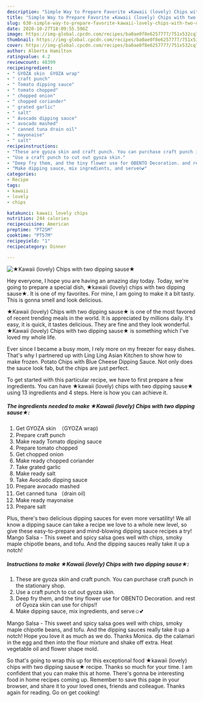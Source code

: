 ```yaml
---
description: "Simple Way to Prepare Favorite ★Kawaii (lovely) Chips with two dipping sause★"
title: "Simple Way to Prepare Favorite ★Kawaii (lovely) Chips with two dipping sause★"
slug: 630-simple-way-to-prepare-favorite-kawaii-lovely-chips-with-two-dipping-sause
date: 2020-10-27T18:09:55.596Z
image: https://img-global.cpcdn.com/recipes/ba0ae0f8e6257777/751x532cq70/★kawaii-lovely-chips-with-two-dipping-sause★-recipe-main-photo.jpg
thumbnail: https://img-global.cpcdn.com/recipes/ba0ae0f8e6257777/751x532cq70/★kawaii-lovely-chips-with-two-dipping-sause★-recipe-main-photo.jpg
cover: https://img-global.cpcdn.com/recipes/ba0ae0f8e6257777/751x532cq70/★kawaii-lovely-chips-with-two-dipping-sause★-recipe-main-photo.jpg
author: Alberta Hamilton
ratingvalue: 4.2
reviewcount: 48399
recipeingredient:
- " GYOZA skin  GYOZA wrap"
- " craft punch"
- " Tomato dipping sauce"
- " tomato chopped"
- " chopped onion"
- " chopped coriander"
- " grated garlic"
- " salt"
- " Avocado dipping sauce"
- " avocado mashed"
- " canned tuna drain oil"
- " mayonaise"
- " salt"
recipeinstructions:
- "These are gyoza skin and craft punch. You can purchase craft punch in the stationary shop."
- "Use a craft punch to cut out gyoza skin."
- "Deep fry them, and the tiny flower use for OBENTO Decoration. and rest of Gyoza skin can use for chips!!"
- "Make dipping sauce, mix ingredients, and serve☺️💕"
categories:
- Recipe
tags:
- kawaii
- lovely
- chips

katakunci: kawaii lovely chips 
nutrition: 244 calories
recipecuisine: American
preptime: "PT25M"
cooktime: "PT57M"
recipeyield: "1"
recipecategory: Dinner

---
```



![★Kawaii (lovely) Chips with two dipping sause★](https://img-global.cpcdn.com/recipes/ba0ae0f8e6257777/751x532cq70/★kawaii-lovely-chips-with-two-dipping-sause★-recipe-main-photo.jpg)

Hey everyone, I hope you are having an amazing day today. Today, we're going to prepare a special dish, ★kawaii (lovely) chips with two dipping sause★. It is one of my favorites. For mine, I am going to make it a bit tasty. This is gonna smell and look delicious.

★Kawaii (lovely) Chips with two dipping sause★ is one of the most favored of recent trending meals in the world. It is appreciated by millions daily. It's easy, it is quick, it tastes delicious. They are fine and they look wonderful. ★Kawaii (lovely) Chips with two dipping sause★ is something which I've loved my whole life.

Ever since I became a busy mom, I rely more on my freezer for easy dishes. That&#39;s why I partnered up with Ling Ling Asian Kitchen to show how to make frozen. Potato Chips with Blue Cheese Dipping Sauce. Not only does the sauce look fab, but the chips are just perfect.


To get started with this particular recipe, we have to first prepare a few ingredients. You can have ★kawaii (lovely) chips with two dipping sause★ using 13 ingredients and 4 steps. Here is how you can achieve it.

<!--inarticleads1-->

##### The ingredients needed to make ★Kawaii (lovely) Chips with two dipping sause★:

1. Get  GYOZA skin  （GYOZA wrap)
1. Prepare  craft punch
1. Make ready  Tomato dipping sauce
1. Prepare  tomato chopped
1. Get  chopped onion
1. Make ready  chopped coriander
1. Take  grated garlic
1. Make ready  salt
1. Take  Avocado dipping sauce
1. Prepare  avocado mashed
1. Get  canned tuna （drain oil)
1. Make ready  mayonaise
1. Prepare  salt


Plus, there&#39;s two delicious dipping sauces for even more versatility! We all know a dipping sauce can take a recipe we love to a whole new level, so give these easy-to-prepare and mind-blowing dipping sauce recipes a try! Mango Salsa - This sweet and spicy salsa goes well with chips, smoky maple chipotle beans, and tofu. And the dipping sauces really take it up a notch! 

<!--inarticleads2-->

##### Instructions to make ★Kawaii (lovely) Chips with two dipping sause★:

1. These are gyoza skin and craft punch. You can purchase craft punch in the stationary shop.
1. Use a craft punch to cut out gyoza skin.
1. Deep fry them, and the tiny flower use for OBENTO Decoration. and rest of Gyoza skin can use for chips!!
1. Make dipping sauce, mix ingredients, and serve☺️💕


Mango Salsa - This sweet and spicy salsa goes well with chips, smoky maple chipotle beans, and tofu. And the dipping sauces really take it up a notch! Hope you love it as much as we do. Thanks Monica. dip the calamari in the egg and then into the flour mixture and shake off extra. Heat vegetable oil and flower shape mold. 

So that's going to wrap this up for this exceptional food ★kawaii (lovely) chips with two dipping sause★ recipe. Thanks so much for your time. I am confident that you can make this at home. There's gonna be interesting food in home recipes coming up. Remember to save this page in your browser, and share it to your loved ones, friends and colleague. Thanks again for reading. Go on get cooking!
